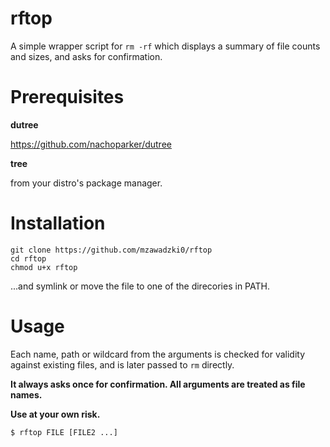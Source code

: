 # rftop

A simple wrapper script for `rm -rf` which displays a summary of file counts and sizes, and asks for confirmation.

# Prerequisites

**dutree** 

https://github.com/nachoparker/dutree

**tree**

from your distro's package manager.

# Installation

```
git clone https://github.com/mzawadzki0/rftop
cd rftop
chmod u+x rftop
```
...and symlink or move the file to one of the direcories in PATH.

# Usage

Each name, path or wildcard from the arguments is checked for validity against existing files, and is later passed to `rm` directly.

**It always asks once for confirmation. All arguments are treated as file names.**

**Use at your own risk.**

```
$ rftop FILE [FILE2 ...]
```
